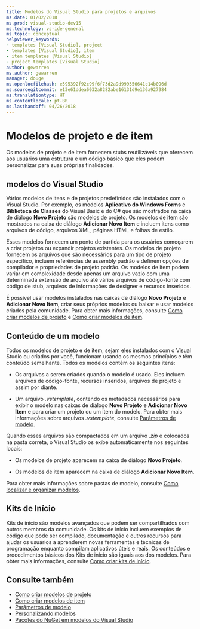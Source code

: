 ```yaml
---
title: Modelos do Visual Studio para projetos e arquivos
ms.date: 01/02/2018
ms.prod: visual-studio-dev15
ms.technology: vs-ide-general
ms.topic: conceptual
helpviewer_keywords:
- templates [Visual Studio], project
- templates [Visual Studio], item
- item templates [Visual Studio]
- project templates [Visual Studio]
author: gewarren
ms.author: gewarren
manager: douge
ms.openlocfilehash: e595392f92c99f6f73d2a9d999356641c14b096d
ms.sourcegitcommit: e13e61ddea6032a8282abe16131d9e136a927984
ms.translationtype: HT
ms.contentlocale: pt-BR
ms.lasthandoff: 04/26/2018
---
```

# <a name="project-and-item-templates"></a>Modelos de projeto e de item

Os modelos de projeto e de item fornecem stubs reutilizáveis que oferecem aos usuários uma estrutura e um código básico que eles podem personalizar para suas próprias finalidades.

## <a name="visual-studio-templates"></a>modelos do Visual Studio

Vários modelos de itens e de projetos predefinidos são instalados com o Visual Studio. Por exemplo, os modelos **Aplicativo do Windows Forms** e **Biblioteca de Classes** do Visual Basic e do C# que são mostrados na caixa de diálogo **Novo Projeto** são modelos de projeto. Os modelos de item são mostrados na caixa de diálogo **Adicionar Novo Item** e incluem itens como arquivos de código, arquivos XML, páginas HTML e folhas de estilo.

Esses modelos fornecem um ponto de partida para os usuários começarem a criar projetos ou expandir projetos existentes. Os modelos de projeto fornecem os arquivos que são necessários para um tipo de projeto específico, incluem referências de assembly padrão e definem opções de compilador e propriedades de projeto padrão. Os modelos de item podem variar em complexidade desde apenas um arquivo vazio com uma determinada extensão de arquivo até vários arquivos de código-fonte com código de stub, arquivos de informações de designer e recursos inseridos.

É possível usar modelos instalados nas caixas de diálogo **Novo Projeto** e **Adicionar Novo Item**, criar seus próprios modelos ou baixar e usar modelos criados pela comunidade. Para obter mais informações, consulte [Como criar modelos de projeto](../ide/how-to-create-project-templates.md) e [Como criar modelos de item](../ide/how-to-create-item-templates.md).

## <a name="contents-of-a-template"></a>Conteúdo de um modelo

Todos os modelos de projeto e de item, sejam eles instalados com o Visual Studio ou criados por você, funcionam usando os mesmos princípios e têm conteúdo semelhante. Todos os modelos contêm os seguintes itens:

- Os arquivos a serem criados quando o modelo é usado. Eles incluem arquivos de código-fonte, recursos inseridos, arquivos de projeto e assim por diante.

- Um arquivo *.vstemplate*, contendo os metadados necessários para exibir o modelo nas caixas de diálogo **Novo Projeto** e **Adicionar Novo Item** e para criar um projeto ou um item do modelo. Para obter mais informações sobre arquivos *.vstemplate*, consulte [Parâmetros de modelo](../ide/template-parameters.md).

Quando esses arquivos são compactados em um arquivo *.zip* e colocados na pasta correta, o Visual Studio os exibe automaticamente nos seguintes locais:

- Os modelos de projeto aparecem na caixa de diálogo **Novo Projeto**.

- Os modelos de item aparecem na caixa de diálogo **Adicionar Novo Item**.

Para obter mais informações sobre pastas de modelo, consulte [Como localizar e organizar modelos](../ide/how-to-locate-and-organize-project-and-item-templates.md).

## <a name="starter-kits"></a>Kits de Início

Kits de início são modelos avançados que podem ser compartilhados com outros membros da comunidade. Os kits de início incluem exemplos de código que pode ser compilado, documentação e outros recursos para ajudar os usuários a aprenderem novas ferramentas e técnicas de programação enquanto compilam aplicativos úteis e reais. Os conteúdos e procedimentos básicos dos Kits de início são iguais aos dos modelos. Para obter mais informações, consulte [Como criar kits de início](../ide/how-to-create-starter-kits.md).

## <a name="see-also"></a>Consulte também

- [Como criar modelos de projeto](../ide/how-to-create-project-templates.md)
- [Como criar modelos de item](../ide/how-to-create-item-templates.md)
- [Parâmetros de modelo](../ide/template-parameters.md)
- [Personalizando modelos](../ide/customizing-project-and-item-templates.md)
- [Pacotes do NuGet em modelos do Visual Studio](/nuget/visual-studio-extensibility/visual-studio-templates)
